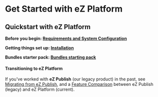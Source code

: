 # Get Started with eZ Platform

## Quickstart with eZ Platform

**Before you begin: [Requirements and System Configuration](requirements_and_system_configuration.md)**

**Getting things set up: [Installation](install_ez_platform.md)**

**Bundles starter pack: [Bundles starting pack](bundles_starter_pack.md)**

#### Transitioning to eZ Platform

If you've worked with **eZ Publish** (our legacy product) in the past, see [Migrating from eZ Publish](../migrating/migrating_from_ez_publish.md), and a [Feature Comparison](https://doc.ez.no/display/MAIN/Transitioning+from+eZ+Publish+to+eZ+Platform%3A+Feature+Comparison) between eZ Publish (legacy) and eZ Platform (current). 

